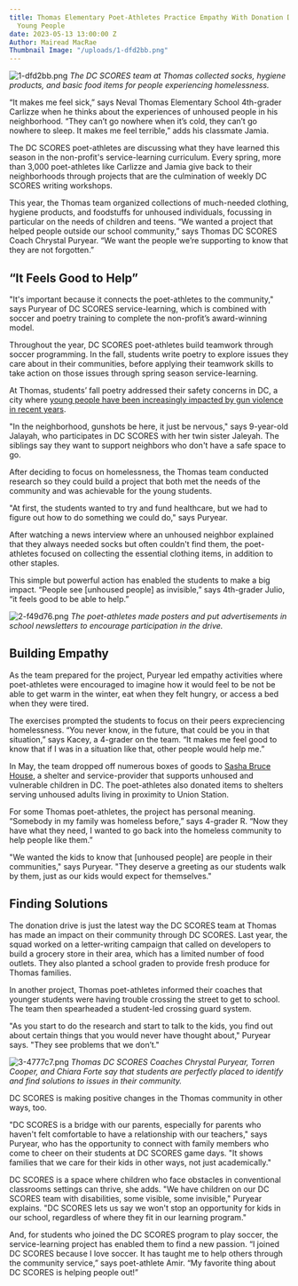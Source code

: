 ```yaml
---
title: Thomas Elementary Poet-Athletes Practice Empathy With Donation Drive for Unhoused
  Young People
date: 2023-05-13 13:00:00 Z
Author: Mairead MacRae
Thumbnail Image: "/uploads/1-dfd2bb.png"
---
```


![1-dfd2bb.png](/uploads/1-dfd2bb.png)
*The DC SCORES team at Thomas collected socks, hygiene products, and basic food items for people experiencing homelessness.*















“It makes me feel sick,” says Neval Thomas Elementary School 4th-grader Carlizze when he thinks about the experiences of unhoused people in his neighborhood. “They can’t go nowhere when it’s cold, they can’t go nowhere to sleep. It makes me feel terrible,” adds his classmate Jamia.

The DC SCORES poet-athletes are discussing what they have learned this season in the non-profit's service-learning curriculum. Every spring, more than 3,000 poet-athletes like Carlizze and Jamia give back to their neighborhoods through projects that are the culmination of weekly DC SCORES writing workshops.

This year, the Thomas team organized collections of much-needed clothing, hygiene products, and foodstuffs for unhoused individuals, focussing in particular on the needs of children and teens. “We wanted a project that helped people outside our school community,” says Thomas DC SCORES Coach Chrystal Puryear. “We want the people we’re supporting to know that they are not forgotten.”

## “It Feels Good to Help”

"It's important because it connects the poet-athletes to the community," says Puryear of DC SCORES service-learning, which is combined with soccer and poetry training to complete the non-profit’s award-winning model.

Throughout the year, DC SCORES poet-athletes build teamwork through soccer programming. In the fall, students write poetry to explore issues they care about in their communities, before applying their teamwork skills to take action on those issues through spring season service-learning.

At Thomas, students’ fall poetry addressed their safety concerns in DC, a city where [young people have been increasingly impacted by gun violence in recent years](https://dcist.com/story/23/01/03/dc-homicide-rate-2022-teenagers/).

"In the neighborhood, gunshots be here, it just be nervous," says 9-year-old Jalayah, who participates in DC SCORES with her twin sister Jaleyah. The siblings say they want to support neighbors who don't have a safe space to go.

After deciding to focus on homelessness, the Thomas team conducted research so they could build a project that both met the needs of the community and was achievable for the young students.

"At first, the students wanted to try and fund healthcare, but we had to figure out how to do something we could do," says Puryear.

After watching a news interview where an unhoused neighbor explained that they always needed socks but often couldn't find them, the poet-athletes focused on collecting the essential clothing items, in addition to other staples.

This simple but powerful action has enabled the students to make a big impact. “People see \[unhoused people\] as invisible,” says 4th-grader Julio, “it feels good to be able to help.”

![2-f49d76.png](/uploads/2-f49d76.png)
*The poet-athletes made posters and put advertisements in school newsletters to encourage participation in the drive.*

## Building Empathy

As the team prepared for the project, Puryear led empathy activities where poet-athletes were encouraged to imagine how it would feel to be not be able to get warm in the winter, eat when they felt hungry, or access a bed when they were tired.

The exercises prompted the students to focus on their peers expreciencing homelessness. “You never know, in the future, that could be you in that situation,” says Kacey, a 4-grader on the team. “It makes me feel good to know that if I was in a situation like that, other people would help me.”

In May, the team dropped off numerous boxes of goods to [Sasha Bruce House](https://www.sashabruce.org/programs/safehomes/sasha-bruce-house/), a shelter and service-provider that supports unhoused and vulnerable children in DC. The poet-athletes also donated items to shelters serving unhoused adults living in proximity to Union Station.

For some Thomas poet-athletes, the project has personal meaning. “Somebody in my family was homeless before,” says 4-grader R. “Now they have what they need, I wanted to go back into the homeless community to help people like them.”

"We wanted the kids to know that \[unhoused people\] are people in their communities," says Puryear. "They deserve a greeting as our students walk by them, just as our kids would expect for themselves."

## Finding Solutions

The donation drive is just the latest way the DC SCORES team at Thomas has made an impact on their community through DC SCORES. Last year, the squad worked on a letter-writing campaign that called on developers to build a grocery store in their area, which has a limited number of food outlets. They also planted a school graden to provide fresh produce for Thomas families.

In another project, Thomas poet-athletes informed their coaches that younger students were having trouble crossing the street to get to school. The team then spearheaded a student-led crossing guard system.

"As you start to do the research and start to talk to the kids, you find out about certain things that you would never have thought about," Puryear says. "They see problems that we don’t."

![3-4777c7.png](/uploads/3-4777c7.png)
*Thomas DC SCORES Coaches Chrystal Puryear, Torren Cooper, and Chiara Forte say that students are perfectly placed to identify and find solutions to issues in their community.*

DC SCORES is making positive changes in the Thomas community in other ways, too.

"DC SCORES is a bridge with our parents, especially for parents who haven't felt comfortable to have a relationship with our teachers," says Puryear, who has the opportunity to connect with family members who come to cheer on their students at DC SCORES game days. "It shows families that we care for their kids in other ways, not just academically."

DC SCORES is a space where children who face obstacles in conventional classrooms settings can thrive, she adds. "We have children on our DC SCORES team with disabilities, some visible, some invisible," Puryear explains. "DC SCORES lets us say we won't stop an opportunity for kids in our school, regardless of where they fit in our learning program."

And, for students who joined the DC SCORES program to play soccer, the service-learning project has enabled them to find a new passion. “I joined DC SCORES because I love soccer. It has taught me to help others through the community service,” says poet-athlete Amir. “My favorite thing about DC SCORES is helping people out!”